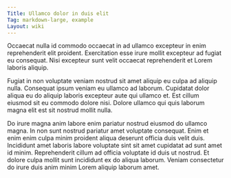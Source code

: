 ```yaml
---
Title: Ullamco dolor in duis elit
Tag: markdown-large, example
Layout: wiki
---
```

Occaecat nulla id commodo occaecat in ad ullamco excepteur in enim reprehenderit elit proident. Exercitation esse irure mollit excepteur ad fugiat eu consequat. Nisi excepteur sunt velit occaecat reprehenderit et Lorem laboris aliquip.

Fugiat in non voluptate veniam nostrud sit amet aliquip eu culpa ad aliquip nulla. Consequat ipsum veniam eu ullamco ad laborum. Cupidatat dolor aliqua eu do aliquip laboris excepteur aute qui ullamco et. Est cillum eiusmod sit eu commodo dolore nisi. Dolore ullamco qui quis laborum magna elit est sit nostrud mollit nulla.

Do irure magna anim labore enim pariatur nostrud eiusmod do ullamco magna. In non sunt nostrud pariatur amet voluptate consequat. Enim et enim enim culpa minim proident aliqua deserunt officia duis velit duis. Incididunt amet laboris labore voluptate sint sit amet cupidatat ad sunt amet id minim. Reprehenderit cillum ad officia voluptate id duis ut nostrud. Et dolore culpa mollit sunt incididunt ex do aliqua laborum. Veniam consectetur do irure duis anim minim Lorem aliquip laborum amet.